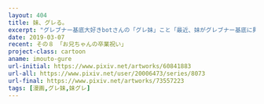 ```yaml
---
layout: 404
title: 妹、グレる。
excerpt: "グレブナー基底大好きbotさんの「グレ妹」こと「最近、妹がグレブナー基底に興味を持ち始めたのだが。」の二次創作作品で、こちらは通称「妹グレ」です。妹ちゃん視点でグレ妹の登場人物たちの日常を描きました。"
date: 2019-03-07
recent: その８　「お兄ちゃんの卒業祝い」
project-class: cartoon
aname: imouto-gure
url-initial: https://www.pixiv.net/artworks/60841883
url-all: https://www.pixiv.net/user/20006473/series/8073
url-final: https://www.pixiv.net/artworks/73557223
tags: [漫画,グレ妹,妹グレ]
---
```

